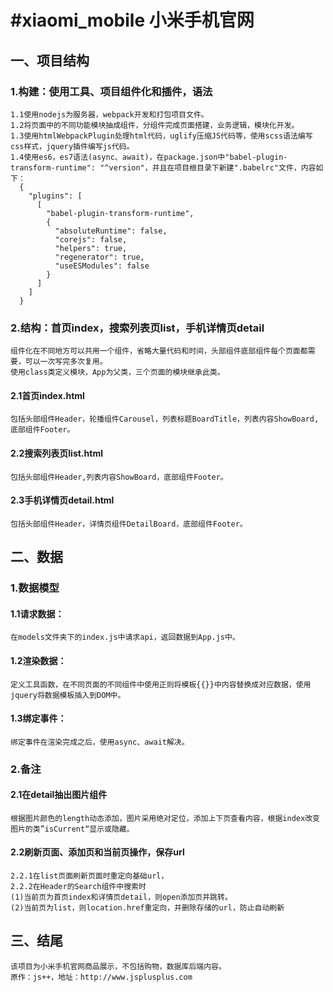 #xiaomi_mobile
小米手机官网
====
## 一、项目结构
### 1.构建：使用工具、项目组件化和插件，语法
    1.1使用nodejs为服务器，webpack开发和打包项目文件。
    1.2将页面中的不同功能模块抽成组件，分组件完成页面搭建，业务逻辑，模块化开发。
    1.3使用htmlWebpackPlugin处理html代码，uglify压缩JS代码等，使用scss语法编写css样式，jquery插件编写js代码。
    1.4使用es6，es7语法(async、await)，在package.json中"babel-plugin-transform-runtime": "^version"，并且在项目根目录下新建".babelrc"文件，内容如下：      
      {
        "plugins": [
          [
            "babel-plugin-transform-runtime",
            {
              "absoluteRuntime": false,
              "corejs": false,
              "helpers": true,
              "regenerator": true,
              "useESModules": false
            }
          ]
        ]
      }     
### 2.结构：首页index，搜索列表页list，手机详情页detail
    组件化在不同地方可以共用一个组件，省略大量代码和时间，头部组件底部组件每个页面都需要，可以一次写完多次复用。
    使用class类定义模块，App为父类，三个页面的模块继承此类。
#### 2.1首页index.html
    包括头部组件Header，轮播组件Carousel，列表标题BoardTitle，列表内容ShowBoard,底部组件Footer。
#### 2.2搜索列表页list.html
    包括头部组件Header,列表内容ShowBoard，底部组件Footer。
#### 2.3手机详情页detail.html
    包括头部组件Header，详情页组件DetailBoard，底部组件Footer。
## 二、数据
### 1.数据模型
#### 1.1请求数据：
    在models文件夹下的index.js中请求api，返回数据到App.js中。
#### 1.2渲染数据：
    定义工具函数，在不同页面的不同组件中使用正则将模板{{}}中内容替换成对应数据，使用jquery将数据模板插入到DOM中。
#### 1.3绑定事件：
    绑定事件在渲染完成之后，使用async、await解决。
### 2.备注
#### 2.1在detail抽出图片组件
    根据图片颜色的length动态添加，图片采用绝对定位，添加上下页查看内容，根据index改变图片的类”isCurrent“显示或隐藏。
#### 2.2刷新页面、添加页和当前页操作，保存url
    2.2.1在list页面刷新页面时重定向基础url，
    2.2.2在Header的Search组件中搜索时
    (1)当前页为首页index和详情页detail，则open添加页并跳转。
    (2)当前页为list，则location.href重定向，并删除存储的url，防止自动刷新
## 三、结尾
    该项目为小米手机官网商品展示，不包括购物，数据库后端内容。
    原作：js++，地址：http://www.jsplusplus.com
